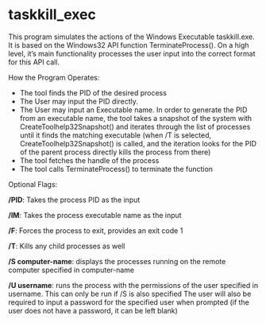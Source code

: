 # taskkill_exec

This program simulates the actions of the Windows Executable taskkill.exe. It is based on the Windows32 API function TerminateProcess(). On a high level, it’s main functionality processes the user input into the correct format for this API call.

How the Program Operates:
- The tool finds the PID of the desired process
- The User may input the PID directly.
- The User may input an Executable name. In order to generate the PID from an executable name, the tool takes a snapshot of the system with CreateToolhelp32Snapshot() and iterates through the list of processes until it finds the matching executable (when /T is selected, CreateToolhelp32Snapshot() is called, and the iteration looks for the PID of the parent process directly kills the process from there)
- The tool fetches the handle of the process
- The tool calls TerminateProcess() to terminate the function


Optional Flags:

**/PID**: Takes the process PID as the input

**/IM**: Takes the process executable name as the input

**/F**: Forces the process to exit, provides an exit code 1

**/T**: Kills any child processes as well

**/S computer-name**: displays the processes running on the remote computer specified in computer-name

**/U username**: runs the process with the permissions of the user specified in username. This can only be run if /S is also specified
The user will also be required to input a password for the specified user when prompted (if the user does not have a password, it can be left blank)
